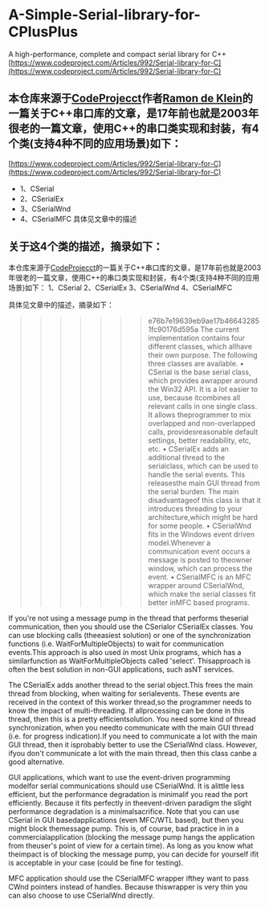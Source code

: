# A-Simple-Serial-library-for-CPlusPlus
A high-performance, complete and compact serial library for C++
[https://www.codeproject.com/Articles/992/Serial-library-for-C](https://www.codeproject.com/Articles/992/Serial-library-for-C)


## 本仓库来源于[CodeProjecct](https://www.codeproject.com)作者[Ramon de Klein](https://www.codeproject.com/script/Membership/View.aspx?mid=10041)的一篇关于C++串口库的文章，是17年前也就是2003年很老的一篇文章，使用C++的串口类实现和封装，有4个类(支持4种不同的应用场景)如下：
[https://www.codeproject.com/Articles/992/Serial-library-for-C](https://www.codeproject.com/Articles/992/Serial-library-for-C)
* 1、CSerial
* 2、CSerialEx
* 3、CSerialWnd
* 4、CSerialMFC
具体见文章中的描述

## 关于这4个类的描述，摘录如下：
本仓库来源于[CodeProjecct](https://www.codeproject.com)的一篇关于C++串口库的文章，是17年前也就是2003年很老的一篇文章，使用C++的串口类实现和封装，有4个类(支持4种不同的应用场景)如下：
1、CSerial
2、CSerialEx
3、CSerialWnd
4、CSerialMFC

具体见文章中的描述，摘录如下：
>>>>>>> e76b7e19639eb9ae17b466432851fc90176d595a
The current implementation contains four different classes, which allhave their own purpose. The following three classes are available. 
• CSerial is the base serial class, which provides awrapper around the Win32 API. It is a lot easier to use, because itcombines all relevant calls in one single class. It allows theprogrammer to mix overlapped and non-overlapped calls, providesreasonable default settings, better readability, etc, etc. 
• CSerialEx adds an additional thread to the serialclass, which can be used to handle the serial events. This releasesthe main GUI thread from the serial burden. The main disadvantageof this class is that it introduces threading to your architecture,which might be hard for some people. 
• CSerialWnd fits in the Windows event driven model.Whenever a communication event occurs a message is posted to theowner window, which can process the event. 
• CSerialMFC is an MFC wrapper around CSerialWnd, which make the serial classes fit better inMFC based programs. 

If you're not using a message pump in the thread that performs theserial communication, then you should use the CSerialor CSerialEx classes. You can use blocking calls (theeasiest solution) or one of the synchronization functions (i.e. WaitForMultipleObjects) to wait for communication events.This approach is also used in most Unix programs, which has a similarfunction as WaitForMultipleObjects called 'select'. Thisapproach is often the best solution in non-GUI applications, such asNT services. 

The CSerialEx adds another thread to the serial object.This frees the main thread from blocking, when waiting for serialevents. These events are received in the context of this worker thread,so the programmer needs to know the impact of multi-threading. If allprocessing can be done in this thread, then this is a pretty efficientsolution. You need some kind of thread synchronization, when you needto communicate with the main GUI thread (i.e. for progress indication).If you need to communicate a lot with the main GUI thread, then it isprobably better to use the CSerialWnd class. However, ifyou don't communicate a lot with the main thread, then this class canbe a good alternative. 

GUI applications, which want to use the event-driven programming modelfor serial communications should use CSerialWnd. It is alittle less efficient, but the performance degradation is minimalif you read the port efficiently. Because it fits perfectly in theevent-driven paradigm the slight performance degradation is a minimalsacrifice. Note that you can use CSerial in GUI basedapplications (even MFC/WTL based), but then you might block themessage pump. This is, of course, bad practice in in a commercialapplication (blocking the message pump hangs the application from theuser's point of view for a certain time). As long as you know what theimpact is of blocking the message pump, you can decide for yourself ifit is acceptable in your case (could be fine for testing). 

MFC application should use the CSerialMFC wrapper ifthey want to pass CWnd pointers instead of handles. Because thiswrapper is very thin you can also choose to use CSerialWnd directly. 

